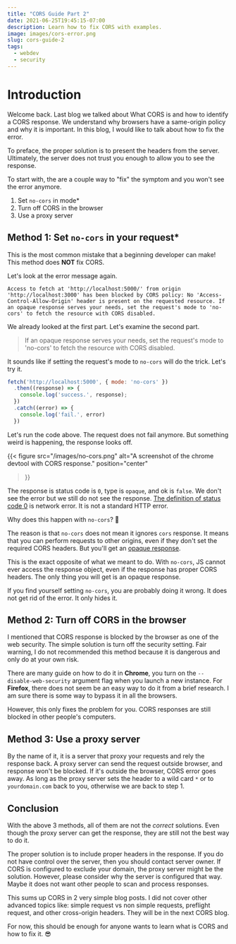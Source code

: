 ```yaml
---
title: "CORS Guide Part 2"
date: 2021-06-25T19:45:15-07:00
description: Learn how to fix CORS with examples.
image: images/cors-error.png
slug: cors-guide-2
tags:
  - webdev
  - security
---
```


# Introduction

Welcome back. Last blog we talked about What CORS is and how to identify a CORS response. We understand why browsers have a same-origin policy and why it is important. In this blog, I would like to talk about how to fix the error.

To preface, the proper solution is to present the headers from the server. Ultimately, the server does not trust you enough to allow you to see the response.

To start with, the are a couple way to "fix" the symptom and you won't see the error anymore.
1. Set `no-cors` in mode*
1. Turn off CORS in the browser
1. Use a proxy server

## Method 1: Set `no-cors` in your request*

This is the most common mistake that a beginning developer can make! This method does **NOT** fix CORS.

Let's look at the error message again.

```
Access to fetch at 'http://localhost:5000/' from origin 'http://localhost:3000' has been blocked by CORS policy: No 'Access-Control-Allow-Origin' header is present on the requested resource. If an opaque response serves your needs, set the request's mode to 'no-cors' to fetch the resource with CORS disabled.
```

We already looked at the first part. Let's examine the second part.
> If an opaque response serves your needs, set the request's mode to 'no-cors' to fetch the resource with CORS disabled.

It sounds like if setting the request's mode to `no-cors` will do the trick. Let's try it.

```js
fetch('http://localhost:5000', { mode: 'no-cors' })
  .then((response) => {
    console.log('success.', response);
  })
  .catch((error) => {
    console.log('fail.', error)
  })
```
Let's run the code above. The request does not fail anymore. But something weird is happening, the response looks off.

{{< figure
    src="/images/no-cors.png"
    alt="A screenshot of the chrome devtool with CORS response."
    position="center"
>}}

The response is status code is `0`, type is `opaque`, and ok is `false`. We don't see the error but we still do not see the response. [The definition of status code 0](https://fetch.spec.whatwg.org/#concept-network-error) is network error. It is not a standard HTTP error.

Why does this happen with `no-cors`? 🤔

The reason is that `no-cors` does not mean it ignores `cors` response. It means that you can perform requests to other origins, even if they don't set the required CORS headers. But you'll get an [opaque response](https://fetch.spec.whatwg.org/#concept-filtered-response-opaque).

This is the exact opposite of what we meant to do. With `no-cors`, JS cannot ever access the response object, even if the response has proper CORS headers. The only thing you will get is an opaque response.

If you find yourself setting `no-cors`, you are probably doing it wrong. It does not get rid of the error. It only hides it.

## Method 2: Turn off CORS in the browser

I mentioned that CORS response is blocked by the browser as one of the web security. The simple solution is turn off the security setting. Fair warning, I do not recommended this method because it is dangerous and only do at your own risk.

There are many guide on how to do it in **Chrome**, you turn on the `--disable-web-security` argument flag when you launch a new instance. For **Firefox**, there does not seem be an easy way to do it from a brief research. I am sure there is some way to bypass it in all the browsers.

However, this only fixes the problem for you. CORS responses are still blocked in other people's computers.

## Method 3: Use a proxy server

By the name of it, it is a server that proxy your requests and rely the response back. A proxy server can send the request outside browser, and response won't be blocked. If it's outside the browser, CORS error goes away. As long as the proxy server sets the header to a wild card `*` or to `yourdomain.com` back to you, otherwise we are back to step 1.

## Conclusion

With the above 3 methods, all of them are not the _correct_ solutions. Even though the proxy server can get the response, they are still not the best way to do it.

The proper solution is to include proper headers in the response. If you do not have control over the server, then you should contact server owner. If CORS is configured to exclude your domain, the proxy server might be the solution. However, please consider why the server is configured that way. Maybe it does not want other people to scan and process responses.

This sums up CORS in 2 very simple blog posts. I did not cover other advanced topics like: simple request vs non simple requests, preflight request, and other cross-origin headers. They will be in the next CORS blog.

For now, this should be enough for anyone wants to learn what is CORS and how to fix it. 😎

